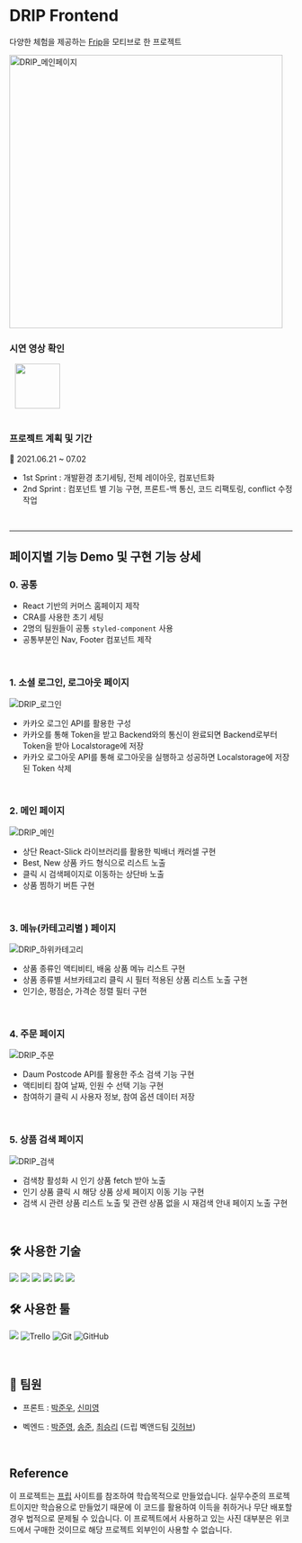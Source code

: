 

# DRIP Frontend

다양한 체험을 제공하는 [Frip](https://www.frip.com)을 모티브로 한 프로젝트

<img width="486" alt="DRIP_메인페이지" src="https://user-images.githubusercontent.com/67620484/125184605-288a0500-e25a-11eb-9d49-0c802de12536.png">
<br>

### 시연 영상 확인
<a href="https://youtu.be/cxtBWz6Fbss">
    <img src="https://img.shields.io/badge/YouTube-FF0000?style=for-the-badge&logo=youtube&logoColor=white/"
        style="width: 80px; height : auto; margin-left : 10px; margin-right : 10px;"/>
</a>  
<br><br>

### 프로젝트 계획 및 기간

📆 2021.06.21 ~ 07.02

- 1st Sprint : 개발환경 초기세팅, 전체 레이아웃, 컴포넌트화
- 2nd Sprint : 컴포넌트 별 기능 구현, 프론트-백 통신, 코드 리팩토링, conflict 수정 작업

<br>

---

## 페이지별 기능 Demo 및 구현 기능 상세

### 0. 공통

- React 기반의 커머스 홈페이지 제작
- CRA를 사용한 초기 세팅
- 2명의 팀원들이 공통 `styled-component` 사용
- 공통부분인 Nav, Footer 컴포넌트 제작

<br>

### 1. 소셜 로그인, 로그아웃 페이지
![DRIP_로그인](https://user-images.githubusercontent.com/67620484/125184628-5707e000-e25a-11eb-9e35-19c65d68c998.gif)

- 카카오 로그인 API를 활용한 구성
- 카카오를 통해 Token을 받고 Backend와의 통신이 완료되면 Backend로부터 Token을 받아 Localstorage에 저장
- 카카오 로그아웃 API를 통해 로그아웃을 실행하고 성공하면 Localstorage에 저장 된 Token 삭제

<br>

### 2. 메인 페이지
![DRIP_메인](https://user-images.githubusercontent.com/67620484/125184638-730b8180-e25a-11eb-98b2-d7b9ca6fc59e.gif)

- 상단 React-Slick 라이브러리를 활용한 빅배너 캐러셀 구현
- Best, New 상품 카드 형식으로 리스트 노출
- 클릭 시 검색페이지로 이동하는 상단바 노출
- 상품 찜하기 버튼 구현

<br>

### 3. 메뉴(카테고리별 ) 페이지
![DRIP_하위카테고리](https://user-images.githubusercontent.com/67620484/125184737-3f7d2700-e25b-11eb-9cf0-73d3f152f6ec.gif)

- 상품 종류인 액티비티, 배움 상품 메뉴 리스트 구현
- 상품 종류별 서브카테고리 클릭 시 필터 적용된 상품 리스트 노출 구현
- 인기순, 평점순, 가격순 정렬 필터 구현

<br>


### 4. 주문 페이지
![DRIP_주문](https://user-images.githubusercontent.com/67620484/125184932-a64f1000-e25c-11eb-9f22-5e9d5cfc840a.gif)

- Daum Postcode API를 활용한 주소 검색 기능 구현
- 액티비티 참여 날짜, 인원 수 선택 기능 구현
- 참여하기 클릭 시 사용자 정보, 참여 옵션 데이터 저장

<br>

### 5. 상품 검색 페이지 
![DRIP_검색](https://user-images.githubusercontent.com/67620484/125184676-b4039600-e25a-11eb-9af9-cb0deedcca0e.gif)

- 검색창 활성화 시 인기 상품 fetch 받아 노출
- 인기 상품 클릭 시 해당 상품 상세 페이지 이동 기능 구현
- 검색 시 관련 상품 리스트 노출 및 관련 상품 없을 시 재검색 안내 페이지 노출 구현

<br>

## 🛠 사용한 기술
<img src="https://img.shields.io/badge/HTML5-E34F26?style=for-the-badge&logo=html5&logoColor=white"/> <img src="https://img.shields.io/badge/CSS3-1572B6?style=for-the-badge&logo=css3&logoColor=white"/> <img src="https://img.shields.io/badge/React-20232A?style=for-the-badge&logo=react&logoColor=61DAFB"/> <img src="https://img.shields.io/badge/React_Router-CA4245?style=for-the-badge&logo=react-router&logoColor=white"/> <img src="https://img.shields.io/badge/styled--components-DB7093?style=for-the-badge&logo=styled-components&logoColor=white"/> <img src="https://img.shields.io/badge/JavaScript-323330?style=for-the-badge&logo=javascript&logoColor=F7DF1E"/>
<br>

## 🛠 사용한 툴
<img src="https://img.shields.io/badge/Slack-4A154B?style=for-the-badge&logo=slack&logoColor=white"/> <img alt="Trello" src="https://img.shields.io/badge/Trello-%23026AA7.svg?style=for-the-badge&logo=Trello&logoColor=white"/> <img alt="Git" src="https://img.shields.io/badge/git-%23F05033.svg?style=for-the-badge&logo=git&logoColor=white"/> <img alt="GitHub" src="https://img.shields.io/badge/github-%23121011.svg?style=for-the-badge&logo=github&logoColor=white"/>

<br>

## 👥 팀원

- 프론트 : [박준우](https://github.com/AutumnWithJay), [신미영](https://github.com/smy0102)
- 벡엔드 : [박준영](https://github.com/SkyStar-K), [송준](https://github.com/riassuc), [최승리](https://github.com/araaaaan)
  (드립 벡앤드팀 [깃허브](https://github.com/wecode-bootcamp-korea/21-2nd-Drip-backend))
  
  <br>

## Reference

이 프로젝트는 [프립](https://www.frip.co.kr) 사이트를 참조하여 학습목적으로 만들었습니다.
실무수준의 프로젝트이지만 학습용으로 만들었기 때문에 이 코드를 활용하여 이득을 취하거나 무단 배포할 경우 법적으로 문제될 수 있습니다.
이 프로젝트에서 사용하고 있는 사진 대부분은 위코드에서 구매한 것이므로 해당 프로젝트 외부인이 사용할 수 없습니다.
